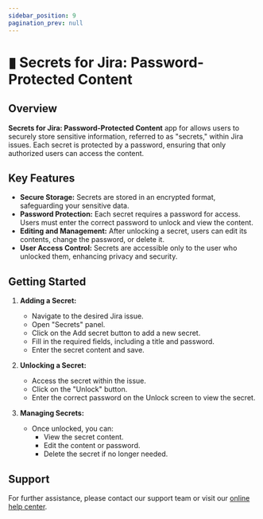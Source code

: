 ```yaml
---
sidebar_position: 9
pagination_prev: null
---
```


# ▮ Secrets for Jira: Password-Protected Content

## Overview

**Secrets for Jira: Password-Protected Content** app for allows users to securely store sensitive information, referred to as "secrets," within Jira issues. Each secret is protected by a password, ensuring that only authorized users can access the content.

## **Key Features**

- **Secure Storage:** Secrets are stored in an encrypted format, safeguarding your sensitive data.
- **Password Protection:** Each secret requires a password for access. Users must enter the correct password to unlock and view the content.
- **Editing and Management:** After unlocking a secret, users can edit its contents, change the password, or delete it.
- **User Access Control:** Secrets are accessible only to the user who unlocked them, enhancing privacy and security.

## **Getting Started**

1. **Adding a Secret:**
   - Navigate to the desired Jira issue.
   - Open "Secrets" panel.
   - Click on the Add secret button to add a new secret.
   - Fill in the required fields, including a title and password.
   - Enter the secret content and save.

2. **Unlocking a Secret:**
   - Access the secret within the issue.
   - Click on the "Unlock" button.
   - Enter the correct password on the Unlock screen to view the secret.

3. **Managing Secrets:**
   - Once unlocked, you can:
     - View the secret content.
     - Edit the content or password.
     - Delete the secret if no longer needed.

## **Support**

For further assistance, please contact our support team or visit our [online help center](https://kaisersoftapps.atlassian.net/servicedesk/customer/portal/1).
